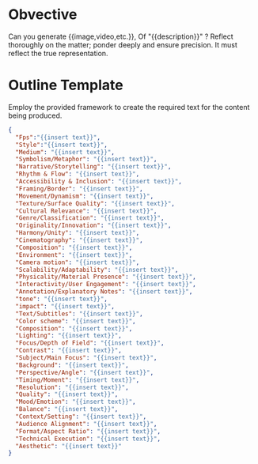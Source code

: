 # Obvective
Can you generate {{image,video,etc.}}, Of "{{description}}" ? Reflect thoroughly on the matter; ponder deeply and ensure precision. It must reflect the true representation. 

# Outline Template
Employ the provided framework to create the required text for the content being produced.
```json
{
  "Fps":"{{insert text}}",
  "Style":"{{insert text}}",
  "Medium": "{{insert text}}",
  "Symbolism/Metaphor": "{{insert text}}",
  "Narrative/Storytelling": "{{insert text}}",
  "Rhythm & Flow": "{{insert text}}",
  "Accessibility & Inclusion": "{{insert text}}",
  "Framing/Border": "{{insert text}}",
  "Movement/Dynamism": "{{insert text}}",
  "Texture/Surface Quality": "{{insert text}}",
  "Cultural Relevance": "{{insert text}}",
  "Genre/Classification": "{{insert text}}",
  "Originality/Innovation": "{{insert text}}",
  "Harmony/Unity": "{{insert text}}",
  "Cinematography": "{{insert text}}",
  "Composition": "{{insert text}}",
  "Environment": "{{insert text}}",
  "Camera motion": "{{insert text}}",
  "Scalability/Adaptability": "{{insert text}}",
  "Physicality/Material Presence": "{{insert text}}",
  "Interactivity/User Engagement": "{{insert text}}",
  "Annotation/Explanatory Notes": "{{insert text}}",
  "tone": "{{insert text}}",
  "impact": "{{insert text}}",
  "Text/Subtitles": "{{insert text}}",
  "Color scheme": "{{insert text}}",
  "Composition": "{{insert text}}",
  "Lighting": "{{insert text}}",
  "Focus/Depth of Field": "{{insert text}}",
  "Contrast": "{{insert text}}",
  "Subject/Main Focus": "{{insert text}}",
  "Background": "{{insert text}}",
  "Perspective/Angle": "{{insert text}}",
  "Timing/Moment": "{{insert text}}",
  "Resolution": "{{insert text}}",
  "Quality": "{{insert text}}",
  "Mood/Emotion": "{{insert text}}",
  "Balance": "{{insert text}}",
  "Context/Setting": "{{insert text}}",
  "Audience Alignment": "{{insert text}}",
  "Format/Aspect Ratio": "{{insert text}}",
  "Technical Execution": "{{insert text}}",
  "Aesthetic": "{{insert text}}"
}
```